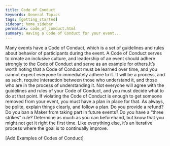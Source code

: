 ```yaml
---
title: Code of Conduct
keywords: General Topics
tags: [getting_started]
sidebar: home_sidebar
permalink: code_of_conduct.html
summary: Having a Code of Conduct for your event...
---
```



Many events have a Code of Conduct, which is a set of guidelines and rules about behavior of participants during the event. A Code of Conduct serves to create an inclusive culture, and leadership of an event should adhere strongly to the Code of Conduct and serve as an example for others.It’s worth noting that a Code of Conduct must be learned over time, and you cannot expect everyone to immediately adhere to it. It will be a process, and as such, require interaction between those who understand it, and those who are in the process of understanding it. Not everyone will agree with the guidelines and rules of your Code of Conduct, and you must decide what to do at that point. If violating the Code of Conduct is enough to get someone removed from your event, you must have a plan in place for that. As always, be polite, explain things clearly, and follow a plan. Do you provide a refund? Do you ban a Maker from taking part in future events? Do you have a “three strikes” rule? Determine as much as you can beforehand, but know that you might not get it right the first time. Like everything else, it’s an iterative process where the goal is to continually improve.

[Add Examples of Codes of Conduct]
